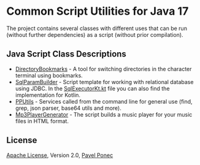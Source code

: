 # Common Script Utilities for Java 17

The project contains several classes with different uses that can be run (without further dependencies) 
as a script (without prior compilation).

## Java Script Class Descriptions

* [DirectoryBookmarks](docs/DirectoryBookmarks.md) - A tool for switching directories in the character terminal using bookmarks. 
* [SqlParamBuilder](docs/SqlParamBuilder.md) - Script template for working with relational database using JDBC. In the [SqlExecutorKt.kt](src/main/java/net/ponec/script/SqlExecutorKt.kt) file you can also find the implementation for Kotlin.
* [PPUtils](docs/PPUtils.md) - Services called from the command line for general use (find, grep, json parser, base64 utils and more).
* [Mp3PlayerGenerator](docs/Mp3PlayerGenerator.md) - The script builds a music player for your music files in HTML format.


## License

[Apache License](LICENSE), Version 2.0, [Pavel Ponec](https://github.com/pponec/Mp3PlayerGenerator/)
